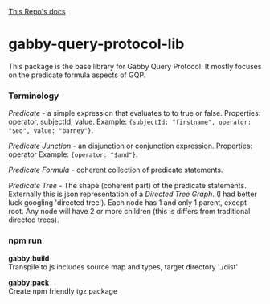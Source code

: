 [This Repo's docs](https://terary.github.io/gabby-query-protocol-lib/)

# gabby-query-protocol-lib

This package is the base library for Gabby Query Protocol.
It mostly focuses on the predicate formula aspects of GQP.

### Terminology

_Predicate_ - a simple expression that evaluates to to true or false.
Properties: operator, subjectId, value.
Example: `{subjectId: "firstname", operator: "$eq", value: "barney"}`.

_Predicate Junction_ - an disjunction or conjunction expression.
Properties: operator
Example: `{operator: "$and"}`.

_Predicate Formula_ - coherent collection of predicate statements.

_Predicate Tree_ - The shape (coherent part) of the predicate statements.
Externally this is json representation of a _Directed Tree Graph_.
(I had better luck googling 'directed tree'). Each node has 1 and only 1 parent, except root.
Any node will have 2 or more children (this is differs from traditional directed trees).

### npm run

**gabby:build**  
Transpile to js includes source map
and types, target directory './dist'

**gabby:pack**  
Create npm friendly tgz package
